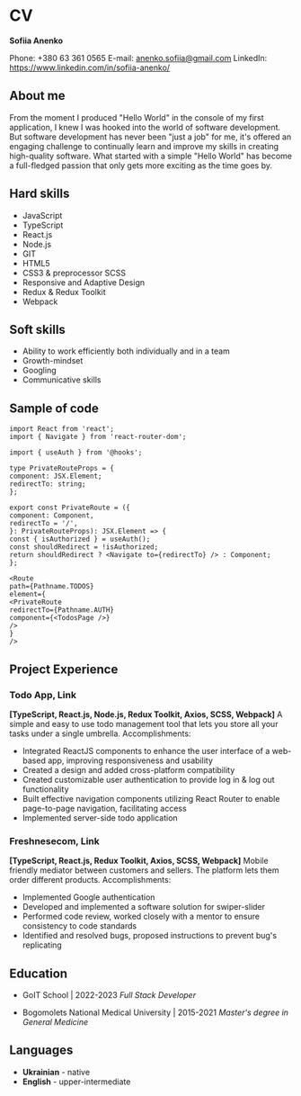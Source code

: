 # CV

**Sofiia Anenko**

Phone: +380 63 361 0565
E-mail: anenko.sofiia@gmail.com
LinkedIn: https://www.linkedin.com/in/sofiia-anenko/

## About me

From the moment I produced "Hello World" in the console of my first application, I knew I was hooked into the world of software development. But software development has never been "just a job" for me, it's offered an engaging challenge to continually learn and improve my skills in creating high-quality software. What started with a simple "Hello World" has become a full-fledged passion that only gets more exciting as the time goes by.

## Hard skills

- JavaScript
- TypeScript
- React.js
- Node.js
- GIT
- HTML5
- CSS3 & preprocessor SCSS
- Responsive and Adaptive Design
- Redux & Redux Toolkit
- Webpack

## Soft skills

- Ability to work efficiently both individually and in a team
- Growth-mindset
- Googling
- Communicative skills

## Sample of code

    import React from 'react';
    import { Navigate } from 'react-router-dom';

    import { useAuth } from '@hooks';

    type PrivateRouteProps = {
    component: JSX.Element;
    redirectTo: string;
    };

    export const PrivateRoute = ({
    component: Component,
    redirectTo = '/',
    }: PrivateRouteProps): JSX.Element => {
    const { isAuthorized } = useAuth();
    const shouldRedirect = !isAuthorized;
    return shouldRedirect ? <Navigate to={redirectTo} /> : Component;
    };

    <Route
    path={Pathname.TODOS}
    element={
    <PrivateRoute
    redirectTo={Pathname.AUTH}
    component={<TodosPage />}
    />
    }
    />

## Project Experience

### Todo App, Link

**[TypeScript, React.js, Node.js, Redux Toolkit, Axios, SCSS, Webpack]**
A simple and easy to use todo management tool that lets you store all your tasks under a single umbrella.
Accomplishments:

- Integrated ReactJS components to enhance the user interface of a web-based app, improving responsiveness and usability
- Created a design and added cross-platform compatibility
- Created customizable user authentication to provide log in & log out functionality
- Built effective navigation components utilizing React Router to enable page-to-page navigation, facilitating access
- Implemented server-side todo application

### Freshnesecom, Link

**[TypeScript, React.js, Redux Toolkit, Axios, SCSS, Webpack]**
Mobile friendly mediator between customers and sellers. The platform lets them order different products.
Accomplishments:

- Implemented Google authentication
- Developed and implemented a software solution for swiper-slider
- Performed code review, worked closely with a mentor to ensure consistency to code standards
- Identified and resolved bugs, proposed instructions to prevent bug's replicating

## Education

- GoIT School | 2022-2023
  _Full Stack Developer_

- Bogomolets National Medical University | 2015-2021
  _Master's degree in General Medicine_

## Languages

- **Ukrainian** - native
- **English** - upper-intermediate
